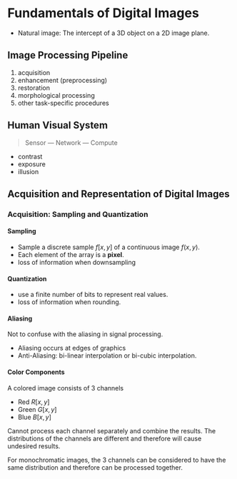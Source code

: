 # Fundamentals of Digital Images

- Natural image: The intercept of a 3D object on a 2D image plane.

## Image Processing Pipeline

1. acquisition
2. enhancement (preprocessing)
3. restoration
4. morphological processing
5. other task-specific procedures

## Human Visual System

> Sensor — Network — Compute

- contrast
- exposure
- illusion

## Acquisition and Representation of Digital Images

### Acquisition: Sampling and Quantization

#### Sampling

- Sample a discrete sample $f[x,y]$ of a continuous image $f(x,y)$.
- Each element of the array is a **pixel**.
- loss of information when downsampling

#### Quantization

- use a finite number of bits to represent real values.
- loss of information when rounding.

#### Aliasing

Not to confuse with the aliasing in signal processing.

- Aliasing occurs at edges of graphics
- Anti-Aliasing: bi-linear interpolation or bi-cubic interpolation.

#### Color Components

A colored image consists of 3 channels

- Red $R[x,y]$
- Green $G[x,y]$
- Blue $B[x,y]$

Cannot process each channel separately and combine the results. The distributions of the channels are different and therefore will cause undesired results.

For monochromatic images, the 3 channels can be considered to have the same distribution and therefore can be processed together.
